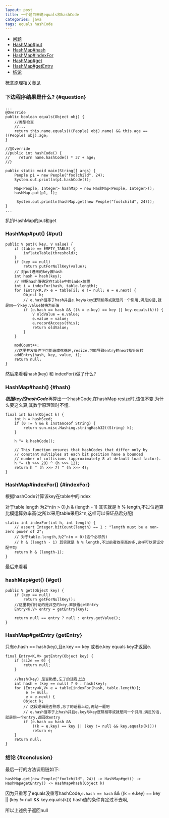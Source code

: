 ```yaml
---
layout: post
title: 一个题目来说equals和hashCode
categories: java
tags: equals hashCode
---
```


*   [问题](#question)
*   [HashMap#put](#put)
*   [HashMap#hash](#hash)
*   [HashMap#indexFor](#indexFor)
*   [HashMap#get](#get)
*   [HashMap#getEntry](#getEntry)
*   [结论](#conclusion)

概念原理相关[参见](2016/03/10/equals_hashcode)

### 下边程序结果是什么? {#question}

    ...
    @Override
    public boolean equals(Object obj) {
        //类型检查
        //...
        return this.name.equals(((People) obj).name) && this.age == ((People) obj).age;
    }

    //@Override
    //public int hashCode() {
    //    return name.hashCode() * 37 + age;
    //}

    public static void main(String[] args) {
        People p1 = new People("foolchild", 24);
        System.out.println(p1.hashCode());

        Map<People, Integer> hashMap = new HashMap<People, Integer>();
        hashMap.put(p1, 1);

         System.out.println(hashMap.get(new People("foolchild", 24)));
    } 
    ...
  
扒扒HashMap的put和get

### HashMap#put() {#put} 

    public V put(K key, V value) {
        if (table == EMPTY_TABLE) {
            inflateTable(threshold);
        }
        if (key == null)
            return putForNullKey(value);
        // 对put进来的key做hash
        int hash = hash(key);
        // 根据hash值确定在table中的index位置
        int i = indexFor(hash, table.length);
        for (Entry<K,V> e = table[i]; e != null; e = e.next) {
            Object k;
            // e.hash值等于hash并且e.key与key逻辑相等或就是同一个引用,满足的话,就是同一个key,value替换为新值
            if (e.hash == hash && ((k = e.key) == key || key.equals(k))) {
                V oldValue = e.value;
                e.value = value;
                e.recordAccess(this);
                return oldValue;
            }
        }

        modCount++;
        //这里并发条件下可能造成死循环,resize,可能导致entry的next指针反转
        addEntry(hash, key, value, i);
        return null;
    }

然后来看看hash(key) 和 indexFor()做了什么?

### HashMap#hash() {#hash} 

***根据key的hashCode***再算出一个hashCode,在hashMap resize时,该值不变.为什么要这么算,其数学原理暂时不懂.

    final int hash(Object k) {
        int h = hashSeed;
        if (0 != h && k instanceof String) {
            return sun.misc.Hashing.stringHash32((String) k);
        }

        h ^= k.hashCode();

        // This function ensures that hashCodes that differ only by
        // constant multiples at each bit position have a bounded
        // number of collisions (approximately 8 at default load factor).
        h ^= (h >>> 20) ^ (h >>> 12);
        return h ^ (h >>> 7) ^ (h >>> 4);
    }


### HashMap#indexFor() {#indexFor} 

根据hashCode计算该key在table中的index

对于table length 为2^n(n > 0),h & (length - 1) 其实就是 h % length,不过位运算比模运算效率高(之所以采用table采用2^n,这样可以保证品君分配)

    static int indexFor(int h, int length) {
        // assert Integer.bitCount(length) == 1 : "length must be a non-zero power of 2";
        // 对于table.length,为2^n(n > 0)(这个必须的)
        // h & (length - 1) 其实就是 h % length,不过前者效率高的多,这样可以保证分配平均
        return h & (length-1);
    }
    
最后来看看

### hashMap#get() {#get} 

    public V get(Object key) {
        if (key == null)
            return getForNullKey();
        //这里我们讨论的是非空的key,直接看getEntry    
        Entry<K,V> entry = getEntry(key);

        return null == entry ? null : entry.getValue();
    }
    
### HashMap#getEntry {getEntry}

只有e.hash == hash(key),且e.key == key 或者e.key equals key才返回e.

    final Entry<K,V> getEntry(Object key) {
        if (size == 0) {
            return null;
        }
        
        //hash(key) 是否熟悉,忘了的话看上边
        int hash = (key == null) ? 0 : hash(key);
        for (Entry<K,V> e = table[indexFor(hash, table.length)];
             e != null;
             e = e.next) {
            Object k;
            // 这段逻辑是否熟悉,忘了的话看上边,再贴一遍吧
            // e.hash值等于上hash并且e.key与key逻辑相等或就是同一个引用,满足的话,就是同一个entry,返回改entry
            if (e.hash == hash &&
                ((k = e.key) == key || (key != null && key.equals(k))))
                return e;
        }
        return null;
    }

### 结论 {#conclusion}

最后一行的方法调用链如下:

`hashMap.get(new People("foolchild", 24)) -> HashMap#get() -> HashMap#getEntry() -> HashMap#hash(Object k)`

因为只重写了equals没重写hashCode,`e.hash == hash` && ((k = e.key) == key \|\| (key != null && key.equals(k))) hash值的条件肯定过不去啊,

所以上述例子返回null